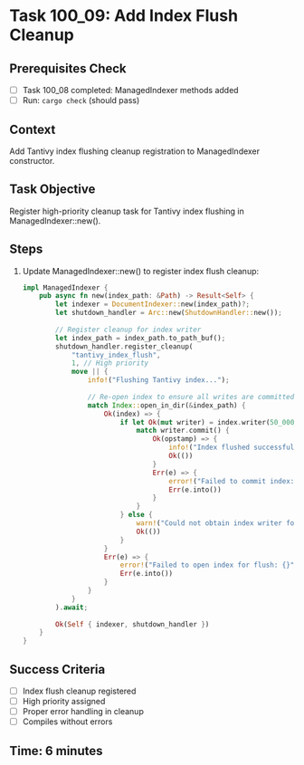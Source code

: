 # Task 100_09: Add Index Flush Cleanup

## Prerequisites Check
- [ ] Task 100_08 completed: ManagedIndexer methods added
- [ ] Run: `cargo check` (should pass)

## Context
Add Tantivy index flushing cleanup registration to ManagedIndexer constructor.

## Task Objective
Register high-priority cleanup task for Tantivy index flushing in ManagedIndexer::new().

## Steps
1. Update ManagedIndexer::new() to register index flush cleanup:
   ```rust
   impl ManagedIndexer {
       pub async fn new(index_path: &Path) -> Result<Self> {
           let indexer = DocumentIndexer::new(index_path)?;
           let shutdown_handler = Arc::new(ShutdownHandler::new());
           
           // Register cleanup for index writer
           let index_path = index_path.to_path_buf();
           shutdown_handler.register_cleanup(
               "tantivy_index_flush",
               1, // High priority
               move || {
                   info!("Flushing Tantivy index...");
                   
                   // Re-open index to ensure all writes are committed
                   match Index::open_in_dir(&index_path) {
                       Ok(index) => {
                           if let Ok(mut writer) = index.writer(50_000_000) {
                               match writer.commit() {
                                   Ok(opstamp) => {
                                       info!("Index flushed successfully, opstamp: {}", opstamp);
                                       Ok(())
                                   }
                                   Err(e) => {
                                       error!("Failed to commit index: {}", e);
                                       Err(e.into())
                                   }
                               }
                           } else {
                               warn!("Could not obtain index writer for flush");
                               Ok(())
                           }
                       }
                       Err(e) => {
                           error!("Failed to open index for flush: {}", e);
                           Err(e.into())
                       }
                   }
               }
           ).await;
           
           Ok(Self { indexer, shutdown_handler })
       }
   }
   ```

## Success Criteria
- [ ] Index flush cleanup registered
- [ ] High priority assigned
- [ ] Proper error handling in cleanup
- [ ] Compiles without errors

## Time: 6 minutes